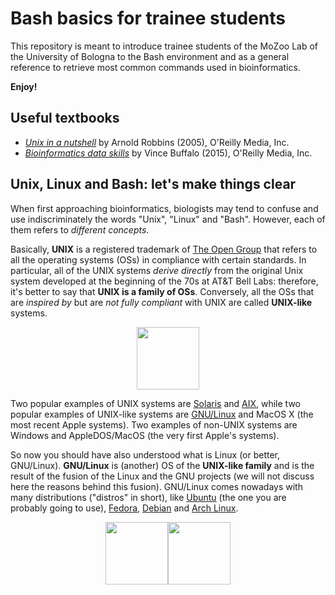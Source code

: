 # Bash basics for trainee students
This repository is meant to introduce trainee students of the MoZoo Lab of the University of Bologna to the Bash environment and as a general reference to retrieve most common commands used in bioinformatics.

**Enjoy!**

## Useful textbooks
  - [*Unix in a nutshell*](https://www.oreilly.com/library/view/unix-in-a/0596100299/) by Arnold Robbins (2005), O'Reilly Media, Inc.
  - [*Bioinformatics data skills*](https://www.oreilly.com/library/view/bioinformatics-data-skills/9781449367480/) by Vince Buffalo (2015), O'Reilly Media, Inc.

## Unix, Linux and Bash: let's make things clear
When first approaching bioinformatics, biologists may tend to confuse and use indiscriminately the words "Unix", "Linux" and "Bash". However, each of them refers to *different concepts*.

Basically, **UNIX** is a registered trademark of [The Open Group](https://www.opengroup.org/unix-systems) that refers to all the operating systems (OSs) in compliance with certain standards. In particular, all of the UNIX systems *derive directly* from the original Unix system developed at the beginning of the 70s at AT&T Bell Labs: therefore, it's better to say that **UNIX is a family of OSs**. Conversely, all the OSs that are *inspired by* but are *not fully compliant* with UNIX are called **UNIX-like** systems.

<p align="center">
<img src="https://user-images.githubusercontent.com/72141380/196491582-25707e7a-bf73-4d3f-8944-042210dcc889.png" height="100">
</p>

Two popular examples of UNIX systems are [Solaris](https://www.oracle.com/solaris/solaris11/) and [AIX](https://www.ibm.com/products/aix), while two popular examples of UNIX-like systems are [GNU/Linux](https://www.gnu.org/gnu/linux-and-gnu.html) and MacOS X (the most recent Apple systems). Two examples of non-UNIX systems are Windows and AppleDOS/MacOS (the very first Apple's systems).

So now you should have also understood what is Linux (or better, GNU/Linux). **GNU/Linux** is (another) OS of the **UNIX-like family** and is the result of the fusion of the Linux and the GNU projects (we will not discuss here the reasons behind this fusion). GNU/Linux comes nowadays with many distributions ("distros" in short), like [Ubuntu](https://www.ubuntu-it.org/) (the one you are probably going to use), [Fedora](https://getfedora.org/it/), [Debian](https://www.debian.org/index.it.html) and [Arch Linux](https://archlinux.org/).

<p align="center">
<img src="https://user-images.githubusercontent.com/72141380/196498196-681b548d-aa3a-43fe-9b0c-64b0abbe5be0.png" height="100"><img src="https://user-images.githubusercontent.com/72141380/196494926-2ad5897b-7b55-4ee4-bbca-3af8a9be4f83.png" height="100">
</p>


